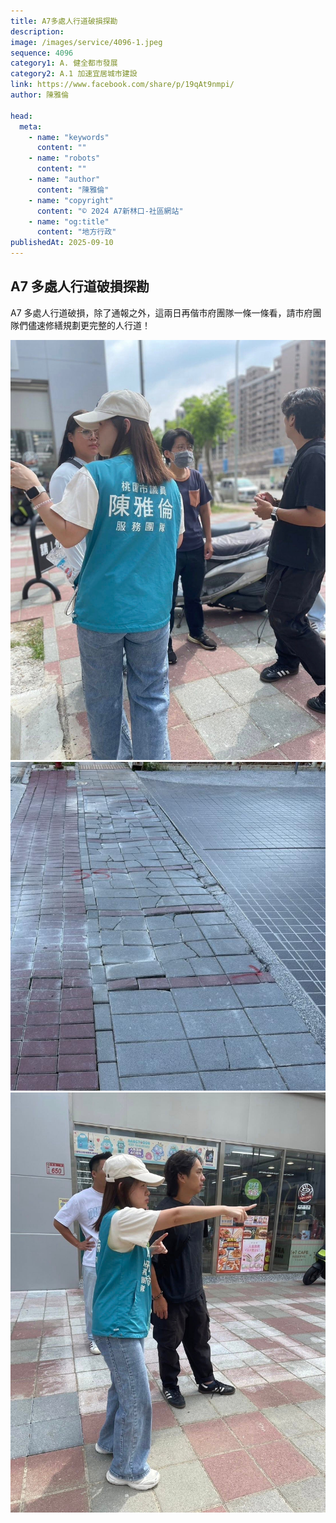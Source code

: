 ```yaml
---
title: A7多處人行道破損探勘
description:
image: /images/service/4096-1.jpeg
sequence: 4096
category1: A. 健全都市發展
category2: A.1 加速宜居城市建設
link: https://www.facebook.com/share/p/19qAt9nmpi/
author: 陳雅倫

head:
  meta:
    - name: "keywords"
      content: ""
    - name: "robots"
      content: ""
    - name: "author"
      content: "陳雅倫"
    - name: "copyright"
      content: "© 2024 A7新林口-社區網站"
    - name: "og:title"
      content: "地方行政"
publishedAt: 2025-09-10
---
```


## A7 多處人行道破損探勘

A7 多處人行道破損，除了通報之外，這兩日再偕市府團隊一條一條看，請市府團隊們儘速修繕規劃更完整的人行道！

![s4096-1.jpeg](/images/service/s4096-1.jpeg)
![s4096-2.jpeg](/images/service/s4096-2.jpeg)
![s4096-3.jpeg](/images/service/s4096-3.jpeg)
